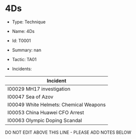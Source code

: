 # 4Ds

* Type: Technique

* Name: 4Ds

* Id: T0001

* Summary: nan

* Tactic: TA01

* Incidents:

| Incident |
| --------- |
| I00029 MH17 investigation |
| I00047 Sea of Azov |
| I00049 White Helmets: Chemical Weapons |
| I00053 China Huawei CFO Arrest |
| I00063 Olympic Doping Scandal |

DO NOT EDIT ABOVE THIS LINE - PLEASE ADD NOTES BELOW